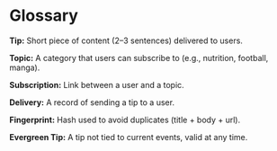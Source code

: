 # Glossary

**Tip:** Short piece of content (2–3 sentences) delivered to users.

**Topic:** A category that users can subscribe to (e.g., nutrition, football, manga).

**Subscription:** Link between a user and a topic.

**Delivery:** A record of sending a tip to a user.

**Fingerprint:** Hash used to avoid duplicates (title + body + url).

**Evergreen Tip:** A tip not tied to current events, valid at any time.
